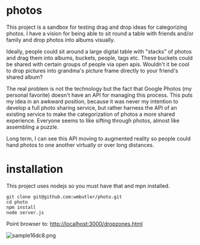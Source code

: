 # photos

This project is a sandbox for testing drag and drop ideas for categorizing photos. I have a vision for being able to sit round a table with friends and/or family and drop photos into albums visually.

Ideally, people could sit around a large digital table with "stacks" of photos and drag them into albums, buckets, people, tags etc. These buckets could be shared with certain groups of people via open apis. Wouldn't it be cool to drop pictures into grandma's picture frame directly to your friend's shared album?

The real problem is not the technology but the fact that Google Photos (my personal favorite) doesn't have an API for managing this process. This puts my idea in an awkward position, because it was never my intention to develop a full photo sharing service, but rather harness the API of an existing service to make the categorization of photos a more shared experience. Everyone seems to like sifting through photos, almost like assembling a puzzle.

Long term, I can see this API moving to augmented reality so people could hand photos to one another virtually or over long distances.

# installation

This project uses nodejs so you must have that and mpn installed.

```
git clone git@github.com:wmbutler/photo.git
cd photo
npm install
node server.js
```

Point browser to: <a target="_blank" href="http://localhost:3000/dropzones.html">http://localhost:3000/dropzones.html</a>

![sample16dc8.png](https://www.steemimg.com/images/2016/09/15/sample16dc8.png)
